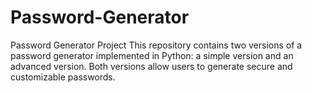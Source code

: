 # Password-Generator
Password Generator Project This repository contains two versions of a password generator implemented in Python: a simple version and an advanced version. Both versions allow users to generate secure and customizable passwords.
